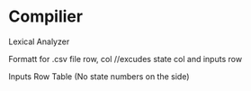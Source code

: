 # Compilier
Lexical Analyzer

Formatt for .csv file
row, col   //excudes state col and inputs row

Inputs Row
Table (No state numbers on the side)
